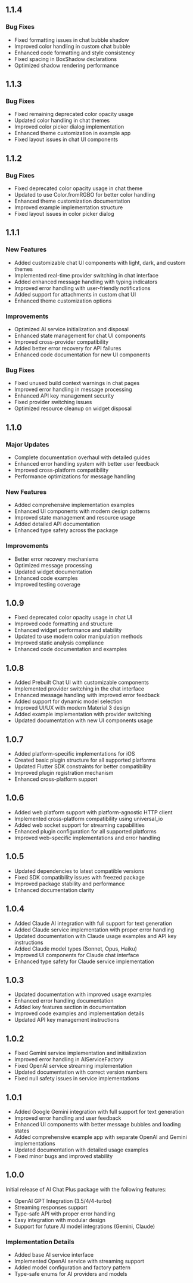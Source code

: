 ## 1.1.4

### Bug Fixes
* Fixed formatting issues in chat bubble shadow
* Improved color handling in custom chat bubble
* Enhanced code formatting and style consistency
* Fixed spacing in BoxShadow declarations
* Optimized shadow rendering performance

## 1.1.3

### Bug Fixes
* Fixed remaining deprecated color opacity usage
* Updated color handling in chat themes
* Improved color picker dialog implementation
* Enhanced theme customization in example app
* Fixed layout issues in chat UI components

## 1.1.2

### Bug Fixes
* Fixed deprecated color opacity usage in chat theme
* Updated to use Color.fromRGBO for better color handling
* Enhanced theme customization documentation
* Improved example implementation structure
* Fixed layout issues in color picker dialog

## 1.1.1

### New Features
* Added customizable chat UI components with light, dark, and custom themes
* Implemented real-time provider switching in chat interface
* Added enhanced message handling with typing indicators
* Improved error handling with user-friendly notifications
* Added support for attachments in custom chat UI
* Enhanced theme customization options

### Improvements
* Optimized AI service initialization and disposal
* Enhanced state management for chat UI components
* Improved cross-provider compatibility
* Added better error recovery for API failures
* Enhanced code documentation for new UI components

### Bug Fixes
* Fixed unused build context warnings in chat pages
* Improved error handling in message processing
* Enhanced API key management security
* Fixed provider switching issues
* Optimized resource cleanup on widget disposal

## 1.1.0

### Major Updates
* Complete documentation overhaul with detailed guides
* Enhanced error handling system with better user feedback
* Improved cross-platform compatibility
* Performance optimizations for message handling

### New Features
* Added comprehensive implementation examples
* Enhanced UI components with modern design patterns
* Improved state management and resource usage
* Added detailed API documentation
* Enhanced type safety across the package

### Improvements
* Better error recovery mechanisms
* Optimized message processing
* Updated widget documentation
* Enhanced code examples
* Improved testing coverage

## 1.0.9

* Fixed deprecated color opacity usage in chat UI
* Improved code formatting and structure
* Enhanced widget performance and stability
* Updated to use modern color manipulation methods
* Improved static analysis compliance
* Enhanced code documentation and examples

## 1.0.8

* Added Prebuilt Chat UI with customizable components
* Implemented provider switching in the chat interface
* Enhanced message handling with improved error feedback
* Added support for dynamic model selection
* Improved UI/UX with modern Material 3 design
* Added example implementation with provider switching
* Updated documentation with new UI components usage

## 1.0.7

* Added platform-specific implementations for iOS
* Created basic plugin structure for all supported platforms
* Updated Flutter SDK constraints for better compatibility
* Improved plugin registration mechanism
* Enhanced cross-platform support

## 1.0.6

* Added web platform support with platform-agnostic HTTP client
* Implemented cross-platform compatibility using universal_io
* Added web socket support for streaming capabilities
* Enhanced plugin configuration for all supported platforms
* Improved web-specific implementations and error handling

## 1.0.5

* Updated dependencies to latest compatible versions
* Fixed SDK compatibility issues with freezed package
* Improved package stability and performance
* Enhanced documentation clarity

## 1.0.4

* Added Claude AI integration with full support for text generation
* Added Claude service implementation with proper error handling
* Updated documentation with Claude usage examples and API key instructions
* Added Claude model types (Sonnet, Opus, Haiku)
* Improved UI components for Claude chat interface
* Enhanced type safety for Claude service implementation

## 1.0.3

* Updated documentation with improved usage examples
* Enhanced error handling documentation
* Added key features section in documentation
* Improved code examples and implementation details
* Updated API key management instructions

## 1.0.2

* Fixed Gemini service implementation and initialization
* Improved error handling in AIServiceFactory
* Fixed OpenAI service streaming implementation
* Updated documentation with correct version numbers
* Fixed null safety issues in service implementations

## 1.0.1

* Added Google Gemini integration with full support for text generation
* Improved error handling and user feedback
* Enhanced UI components with better message bubbles and loading states
* Added comprehensive example app with separate OpenAI and Gemini implementations
* Updated documentation with detailed usage examples
* Fixed minor bugs and improved stability

## 1.0.0

Initial release of AI Chat Plus package with the following features:
* OpenAI GPT Integration (3.5/4/4-turbo)
* Streaming responses support
* Type-safe API with proper error handling
* Easy integration with modular design
* Support for future AI model integrations (Gemini, Claude)

### Implementation Details
* Added base AI service interface
* Implemented OpenAI service with streaming support
* Added model configuration and factory pattern
* Type-safe enums for AI providers and models

